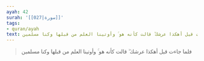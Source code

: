 ```yaml
---
ayah: 42
surah: '[[027|سورة]]'
tags:
- quran/ayah
text: فلما جاءت قيل أهكذا عرشك ۖ قالت كأنه هو ۚ وأوتينا العلم من قبلها وكنا مسلمين
---
```

> فلما جاءت قيل أهكذا عرشك ۖ قالت كأنه هو ۚ وأوتينا العلم من قبلها وكنا مسلمين
